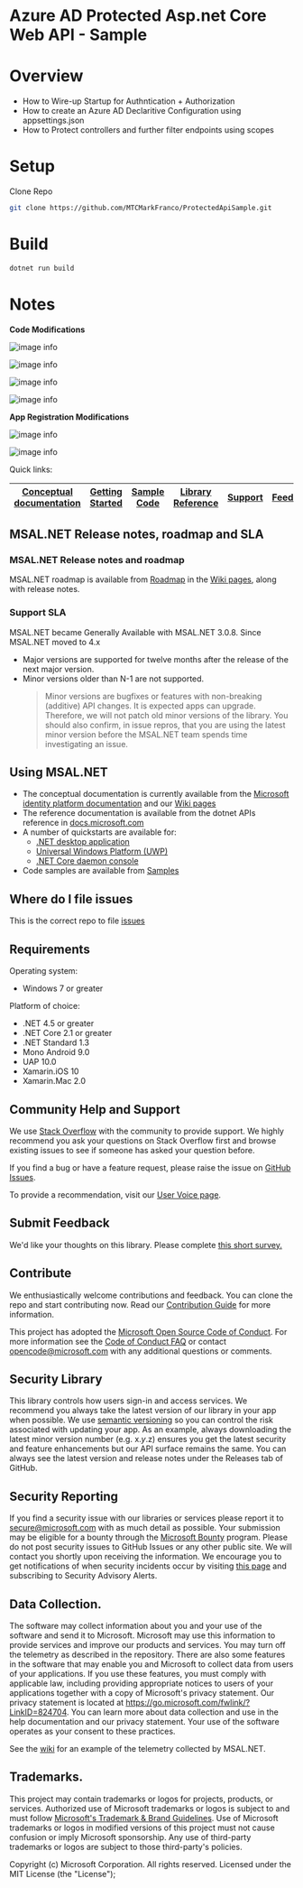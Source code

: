 
# Azure AD Protected Asp.net Core Web API - **Sample**

# Overview

* How to Wire-up Startup for Authntication + Authorization
* How to create an Azure AD Declaritive Configuration using appsettings.json
* How to Protect controllers and further filter endpoints using scopes 

# Setup

Clone Repo

```bash
git clone https://github.com/MTCMarkFranco/ProtectedApiSample.git
```

# Build

```bash
dotnet run build
```

# Notes

**Code Modifications**

![image info](./images/1.png)  

![image info](./images/2.png)  

![image info](./images/3.png)  

![image info](./images/4.png)  

**App Registration Modifications**

![image info](./images/5.png) 

![image info](./images/6.png) 


Quick links:

| [Conceptual documentation](https://aka.ms/msalnet) | [Getting Started](https://docs.microsoft.com/en-us/azure/active-directory/develop/#quickstarts) | [Sample Code](https://aka.ms/aaddevsamplesv2) | [Library Reference](https://docs.microsoft.com/dotnet/api/microsoft.identity.client?view=azure-dotnet) | [Support](README.md#community-help-and-support) | [Feedback](https://ncv.microsoft.com/JvKFQ1WGSh)
| ------------------------------------------------------------------------------------------------------- | --------------------------------------------------------------------------------------------------------------------------------------------------- | ------------------------------------------------------------------------------------------ | ------------------------------------------------------------------------------------------------------------------ | ----------------------------------------------- | ------------------------------------------------------------------------------------------------------- |


## MSAL.NET Release notes, roadmap and SLA

### MSAL.NET Release notes and roadmap

MSAL.NET roadmap is available from [Roadmap](../../wiki#roadmap) in the [Wiki pages](https://aka.ms/msal-net), along with release notes.

### Support SLA

MSAL.NET became Generally Available with MSAL.NET 3.0.8. Since MSAL.NET moved to 4.x

- Major versions are supported for twelve months after the release of the next major version.
- Minor versions older than N-1 are not supported.
  > Minor versions are bugfixes or features with non-breaking (additive) API changes.  It is expected apps can upgrade.  Therefore, we will not patch old minor versions of the library. You should also confirm, in issue repros, that you are using the latest minor version before the MSAL.NET team spends time investigating an issue.

## Using MSAL.NET

- The conceptual documentation is currently available from the [Microsoft identity platform documentation](https://docs.microsoft.com/en-us/azure/active-directory/develop/msal-overview) and our [Wiki pages](https://aka.ms/msal-net)
- The reference documentation is available from the dotnet APIs reference in [docs.microsoft.com](https://docs.microsoft.com/dotnet/api/microsoft.identity.client?view=azure-dotnet)
- A number of quickstarts are available for:
  - [.NET desktop application](https://docs.microsoft.com/en-us/azure/active-directory/develop/quickstart-v2-windows-desktop)
  - [Universal Windows Platform (UWP)](https://docs.microsoft.com/en-us/azure/active-directory/develop/quickstart-v2-uwp)
  - [.NET Core daemon console](https://docs.microsoft.com/en-us/azure/active-directory/develop/quickstart-v2-netcore-daemon)
- Code samples are available from [Samples](https://aka.ms/aaddevsamplesv2)

## Where do I file issues

This is the correct repo to file [issues](https://github.com/AzureAD/microsoft-authentication-library-for-dotnet/issues)

## Requirements

Operating system:
* Windows 7 or greater

Platform of choice:
* .NET 4.5 or greater
* .NET Core 2.1 or greater
* .NET Standard 1.3
* Mono Android 9.0
* UAP 10.0
* Xamarin.iOS 10
* Xamarin.Mac 2.0
 
## Community Help and Support

We use [Stack Overflow](http://stackoverflow.com/questions/tagged/msal) with the community to provide support. We highly recommend you ask your questions on Stack Overflow first and browse existing issues to see if someone has asked your question before.

If you find a bug or have a feature request, please raise the issue on [GitHub Issues](../../issues).

To provide a recommendation, visit our [User Voice page](https://feedback.azure.com/forums/169401-azure-active-directory).

## Submit Feedback
We'd like your thoughts on this library. Please complete [this short survey.](https://ncv.microsoft.com/JvKFQ1WGSh)

## Contribute

We enthusiastically welcome contributions and feedback. You can clone the repo and start contributing now. Read our [Contribution Guide](contributing.md) for more information.

This project has adopted the [Microsoft Open Source Code of Conduct](https://opensource.microsoft.com/codeofconduct/). For more information see the [Code of Conduct FAQ](https://opensource.microsoft.com/codeofconduct/faq/) or contact [opencode@microsoft.com](mailto:opencode@microsoft.com) with any additional questions or comments.

## Security Library

This library controls how users sign-in and access services. We recommend you always take the latest version of our library in your app when possible. We use [semantic versioning](http://semver.org) so you can control the risk associated with updating your app. As an example, always downloading the latest minor version number (e.g. x.*y*.z) ensures you get the latest security and feature enhancements but our API surface remains the same. You can always see the latest version and release notes under the Releases tab of GitHub.

## Security Reporting

If you find a security issue with our libraries or services please report it to [secure@microsoft.com](mailto:secure@microsoft.com) with as much detail as possible. Your submission may be eligible for a bounty through the [Microsoft Bounty](http://aka.ms/bugbounty) program. Please do not post security issues to GitHub Issues or any other public site. We will contact you shortly upon receiving the information. We encourage you to get notifications of when security incidents occur by visiting [this page](https://technet.microsoft.com/en-us/security/dd252948) and subscribing to Security Advisory Alerts.

## Data Collection. 

The software may collect information about you and your use of the software and send it to Microsoft. Microsoft may use this information to provide services and improve our products and services. You may turn off the telemetry as described in the repository. There are also some features in the software that may enable you and Microsoft to collect data from users of your applications. If you use these features, you must comply with applicable law, including providing appropriate notices to users of your applications together with a copy of Microsoft's privacy statement. Our privacy statement is located at https://go.microsoft.com/fwlink/?LinkID=824704. You can learn more about data collection and use in the help documentation and our privacy statement. Your use of the software operates as your consent to these practices.

See the [wiki](https://github.com/AzureAD/microsoft-authentication-library-for-dotnet/wiki/MSAL.NET-telemetry-solution-overview) for an example of the telemetry collected by MSAL.NET.

## Trademarks.

This project may contain trademarks or logos for projects, products, or services. Authorized use of Microsoft trademarks or logos is subject to and must follow [Microsoft's Trademark & Brand Guidelines](https://www.microsoft.com/en-us/legal/intellectualproperty/trademarks/usage/general). Use of Microsoft trademarks or logos in modified versions of this project must not cause confusion or imply Microsoft sponsorship. Any use of third-party trademarks or logos are subject to those third-party's policies.

Copyright (c) Microsoft Corporation.  All rights reserved. Licensed under the MIT License (the "License");

